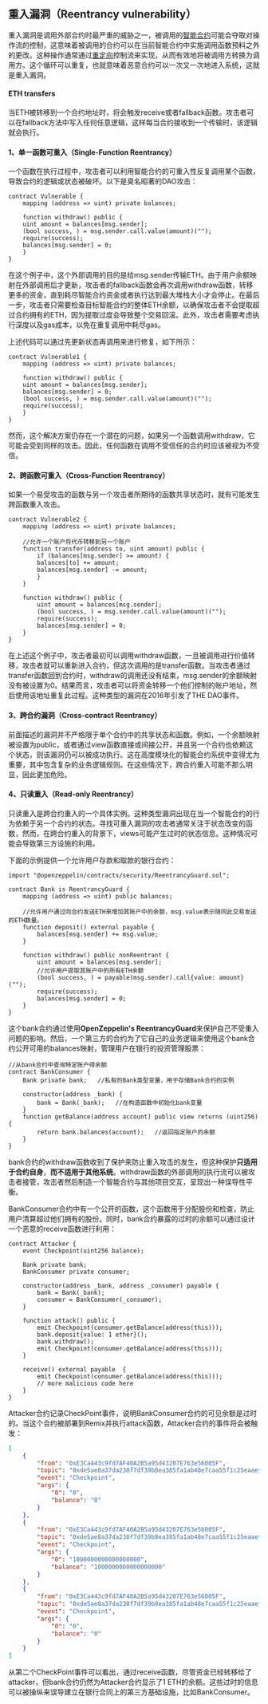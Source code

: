## 重入漏洞（Reentrancy vulnerability）

 重入漏洞是调用外部合约时最严重的威胁之一，被调用的[智能合约](https://so.csdn.net/so/search?q=智能合约&spm=1001.2101.3001.7020)可能会夺取对操作流的控制，这意味着被调用的合约可以在当前智能合约中实施调用函数预料之外的更改。这种操作通常通过[重定向](https://so.csdn.net/so/search?q=重定向&spm=1001.2101.3001.7020)控制流来实现，从而有效地将被调用方转换为调用方。这个循环可以重复，也就意味着恶意合约可以一次又一次地进入系统，这就是重入漏洞。

#### ETH transfers

 当ETH被转移到一个合约地址时，将会触发receive或者fallback函数。攻击者可以在fallback方法中写入任何任意逻辑，这样每当合约接收到一个传输时，该逻辑就会执行。

#### 

#### 1、单一函数可重入（Single-Function Reentrancy）

 一个函数在执行过程中，攻击者可以利用智能合约的可重入性反复调用某个函数，导致合约的逻辑或状态被破坏。以下是臭名昭著的DAO攻击：

```solidity
contract Vulnerable {
    mapping (address => uint) private balances;
 
    function withdraw() public {
    uint amount = balances[msg.sender];
    (bool success, ) = msg.sender.call.value(amount)("");
    require(success);
    balances[msg.sender] = 0;
    }
}
```

 在这个例子中，这个外部调用的目的是给msg.sender传输ETH。由于用户余额映射在外部调用后才更新，攻击者的fallback函数会再次调用withdraw函数，转移更多的资金，直到耗尽智能合约资金或者执行达到最大堆栈大小才会停止。在最后一步，攻击者只需要检查目标智能合约的整体ETH余额，以确保攻击者不会提取超过合约拥有的ETH，因为提取过度会导致整个交易回滚。此外，攻击者需要考虑执行深度以及gas成本，以免在重复调用中耗尽gas。

 上述代码可以通过先更新状态再调用来进行修复，如下所示：

```solidity
contract Vulnerable1 {
    mapping (address => uint) private balances;
 
    function withdraw() public {
    uint amount = balances[msg.sender];
    balances[msg.sender] = 0;
    (bool success, ) = msg.sender.call.value(amount)("");
    require(success);
    }
}
```

 然而，这个解决方案仍存在一个潜在的问题，如果另一个函数调用withdraw，它可能会受到同样的攻击。因此，任何函数在调用不受信任的合约时应该被视为不受信。

#### 2、跨函数可重入（Cross-Function Reentrancy）

 如果一个易受攻击的函数与另一个攻击者所期待的函数共享状态时，就有可能发生跨函数重入攻击。

```solidity
contract Vulnerable2 {
    mapping (address => uint) private balances;
 
    //允许一个账户将代币转移到另一个账户
    function transfer(address to, uint amount) public {
        if (balances[msg.sender] >= amount) {
        balances[to] += amount;
        balances[msg.sender] -= amount;
        }
    }
 
    function withdraw() public {
        uint amount = balances[msg.sender];
        (bool success, ) = msg.sender.call.value(amount)("");
        require(success);
        balances[msg.sender] = 0;
    }
}
```

 在上述这个例子中，攻击者最初可以调用withdraw函数，一旦被调用进行价值转移，攻击者就可以重新进入合约，但这次调用的是transfer函数。当攻击者通过transfer函数回到合约时，withdraw的调用还没有结束，msg.sender的余额映射没有被设置为0。结果而言，攻击者可以将资金转移一个他们控制的账户地址，然后使用该地址重复此过程。这种类型的漏洞在2016年引发了THE DAO事件。

#### 3、跨合约漏洞（Cross-contract Reentrancy）

 前面描述的漏洞并不严格限于单个合约中的共享状态和函数。例如，一个余额映射被设置为public，或者通过view函数直接或间接公开，并且另一个合约也依赖这个状态，则该漏洞仍可以被成功执行。这在高度模块化的智能合约系统中变得尤为重要，其中包含复杂的业务逻辑规则。在这些情况下，跨合约重入可能不那么明显，因此更加危险。



#### 4、只读重入（Read-only Reentrancy）

 只读重入是跨合约重入的一个具体实例。这种类型漏洞出现在当一个智能合约的行为依赖于另一个合约的状态。寻找可重入漏洞的攻击者通常关注于状态改变的函数，然而，在跨合约重入的背景下，views可能产生过时的状态信息。这种情况可能会导致第三方设施的利用。

 下面的示例提供一个允许用户存款和取款的银行合约：

```solidity
import "@openzeppelin/contracts/security/ReentrancyGuard.sol";
 
contract Bank is ReentrancyGuard {
    mapping (address => uint) public balances;
 
    //允许用户通过向合约发送ETH来增加其账户中的余额，msg.value表示随同此交易发送的ETH数量。
    function deposit() external payable {
        balances[msg.sender] += msg.value;
    }
 
    function withdraw() public nonReentrant {
        uint amount = balances[msg.sender];
        //允许用户提取其账户中的所有ETH余额
        (bool success, ) = payable(msg.sender).call{value: amount}("");
        require(success);
        balances[msg.sender] = 0;
    }
}
```

 这个bank合约通过使用**OpenZeppelin's ReentrancyGuard**来保护自己不受重入问题的影响。然后，一个第三方的合约为了它自己的业务逻辑来使用这个bank合约公开可用的balances映射，管理用户在银行的投资管理股票：

```solidity
//从bank合约中查询特定账户得余额
contract BankConsumer {
    Bank private bank;   //私有的Bank类型变量，用于存储Bank合约的实例
 
    constructor(address _bank) {
        bank = Bank(_bank);   //在构造函数中初始化bank变量
    }
    function getBalance(address account) public view returns (uint256) {
        return bank.balances(account);   //返回指定账户的余额
    }
}
```

 bank合约的withdraw函数收到了保护来防止重入攻击的发生，但这种保护**只适用于合约自身**，**而不适用于其他系统**。withdraw函数的外部调用的执行流可以被攻击者接管，攻击者然后制造一个智能合约与其他项目交互，呈现出一种误导性平衡。

 BankConsumer合约中有一个公开的函数，这个函数用于分配股份和检查，防止用户清算超过他们拥有的股份。同时，bank合约暴露的过时的余额可以通过设计一个恶意的receive函数进行利用：

```solidity
contract Attacker {
    event Checkpoint(uint256 balance);
 
    Bank private bank;
    BankConsumer private consumer;
 
    constructor(address _bank, address _consumer) payable {
        bank = Bank(_bank);
        consumer = BankConsumer(_consumer);
    }
 
    function attack() public {
        emit Checkpoint(consumer.getBalance(address(this)));
        bank.deposit{value: 1 ether}();
        bank.withdraw();
        emit Checkpoint(consumer.getBalance(address(this)));
    }
 
    receive() external payable  {
        emit Checkpoint(consumer.getBalance(address(this)));
        // more malicious code here
    }
}
```

 Attacker合约记录CheckPoint事件，说明BankConsumer合约的可见余额是过时的。当这个合约被部署到Remix并执行attack函数，Attacker合约的事件将会被触发：

```json
[
    {
        "from": "0xE3Ca443c9fd7AF40A2B5a95d43207E763e56005F",
        "topic": "0xde5ae8a37da230f7df39b8ea385fa1ab48e7caa55f1c25eaaef1ed8690f36998",
        "event": "Checkpoint",
        "args": {
            "0": "0",
            "balance": "0"
        }
    },
    {
        "from": "0xE3Ca443c9fd7AF40A2B5a95d43207E763e56005F",
        "topic": "0xde5ae8a37da230f7df39b8ea385fa1ab48e7caa55f1c25eaaef1ed8690f36998",
        "event": "Checkpoint",
        "args": {
            "0": "1000000000000000000",
            "balance": "1000000000000000000"
        }
    },
    {
        "from": "0xE3Ca443c9fd7AF40A2B5a95d43207E763e56005F",
        "topic": "0xde5ae8a37da230f7df39b8ea385fa1ab48e7caa55f1c25eaaef1ed8690f36998",
        "event": "Checkpoint",
        "args": {
            "0": "0",
            "balance": "0"
        }
    }
]
```

从第二个CheckPoint事件可以看出，通过receive函数，尽管资金已经转移给了attacker，但bank合约仍然为Attacker合约显示了1 ETH的余额。这些过时的信息可以被操纵来误导建立在银行合同上的第三方基础设施，比如BankConsumer。